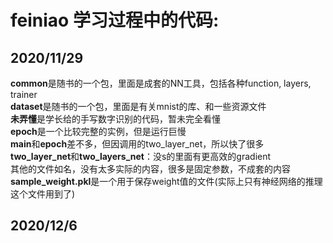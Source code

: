# feiniao  学习过程中的代码:  
## 2020/11/29
**common**是随书的一个包，里面是成套的NN工具，包括各种function, layers, trainer  
**dataset**是随书的一个包，里面是有关mnist的库、和一些资源文件  
**未弄懂**是学长给的手写数字识别的代码，暂未完全看懂  
**epoch**是一个比较完整的实例，但是运行巨慢  
**main**和**epoch**差不多，但因调用的two_layer_net，所以快了很多  
**two_layer_net**和**two_layers_net**：没s的里面有更高效的gradient  
其他的文件如名，没有太多实际的内容，很多是固定参数，不成套的内容  
**sample_weight.pkl**是一个用于保存weight值的文件(实际上只有神经网络的推理这个文件用到了)  
## 2020/12/6
